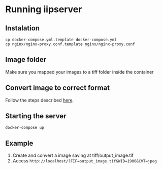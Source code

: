 # Running iipserver

## Instalation

```
cp docker-compose.yml.template docker-compose.yml
cp nginx/nginx-proxy.conf.template nginx/nginx-proxy.conf
```

## Image folder

Make sure you mapped your images to a tiff folder inside the container

## Convert image to correct format

Follow the steps described [here](http://iipimage.sourceforge.net/documentation/images/).

## Starting the server

```
docker-compose up
```

## Example

1. Create and convert a image saving at tiff/output_image.tif
2. Access `http://localhost/?FIF=output_image.tif&WID=1900&CVT=jpeg`